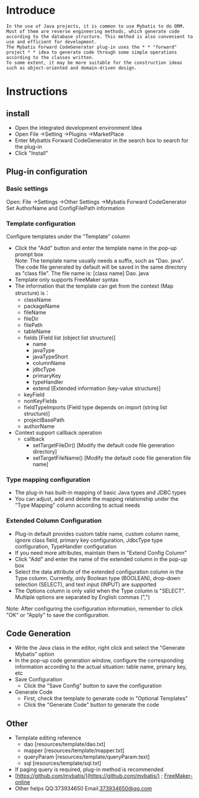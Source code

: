 # Introduce

    In the use of Java projects, it is common to use Mybatis to do ORM. Most of them are reverse engineering methods, which generate code according to the database structure. This method is also convenient to use and efficient for development.
    The Mybatis Forward CodeGenerator plug-in uses the * * "forward" project * * idea to generate code through some simple operations according to the classes written.
    To some extent, it may be more suitable for the construction ideas such as object-oriented and domain-driven design.

# Instructions

## install

* Open the integrated development environment Idea
* Open File ->Setting ->Plugins ->MarketPlace
* Enter Mybattis Forward CodeGenerator in the search box to search for the plug-in
* Click "Install"

## Plug-in configuration

### Basic settings

Open: File ->Settings ->Other Settings ->Mybatis Forward CodeGenerator\
Set AuthorName and ConfigFilePath information

### Template configuration

Configure templates under the "Template" column

* Click the "Add" button and enter the template name in the pop-up prompt box\
    Note: The template name usually needs a suffix, such as "Dao. java". The code file generated by default will be saved in the same directory as "class file". The file name is: [class name] Dao. java
* Template only supports FreeMaker syntax
* The information that the template can get from the context (Map structure) is：
    * className 
    * packageName 
    * fileName 
    * fileDir 
    * filePath 
    * tableName 
    * fields  [Field list (object list structure)]
        * name 
        * javaType 
        * javaTypeShort 
        * columnName 
        * jdbcType 
        * primaryKey 
        * typeHandler 
        * extend  [Extended information (key-value structure)]
    * keyField 
    * nonKeyFields 
    * fieldTypeImports [Field type depends on import (string list structure)]
    * projectBasePath 
    * authorName
* Context support callback operation
    * callback
        * setTargetFileDir() [Modify the default code file generation directory]
        * setTargetFileName() [Modify the default code file generation file name]

### Type mapping configuration

* The plug-in has built-in mapping of basic Java types and JDBC types
* You can adjust, add and delete the mapping relationship under the "Type Mapping" column according to actual needs

### Extended Column Configuration

* Plug-in default provides custom table name, custom column name, ignore class field, primary key configuration, JdbcType type configuration, TypeHandler configuration
* If you need more attributes, maintain them in "Extend Config Column"
* Click "Add" and enter the name of the extended column in the pop-up box
* Select the data attribute of the extended configuration column in the Type column. Currently, only Boolean type (BOOLEAN), drop-down selection (SELECT), and text input (INPUT) are supported
* The Options column is only valid when the Type column is "SELECT". Multiple options are separated by English commas (",")

Note: After configuring the configuration information, remember to click "OK" or "Apply" to save the configuration.

## Code Generation

* Write the Java class in the editor, right click and select the "Generate Mybatis" option
* In the pop-up code generation window, configure the corresponding information according to the actual situation: table name, primary key, etc
* Save Configuration
    * Click the "Save Config" button to save the configuration
* Generate Code
    * First, check the template to generate code in "Optional Templates"
    * Click the "Generate Code" button to generate the code

## Other

* Template editing reference
    * dao         [resources/template/dao.txt]
    * mapper      [resources/template/mapper.txt]
    * queryParam  [resources/template/queryParam.text]
    * sql         [resources/template/sql.txt]
* If paging query is required, plug-in method is recommended
* [https://github.com/mybatis/](https://github.com/mybatis/) ; [FreeMaker-online](http://freemarker.foofun.cn/toc.html)
* Other helps QQ:373934650 Email:373934650@qq.com


